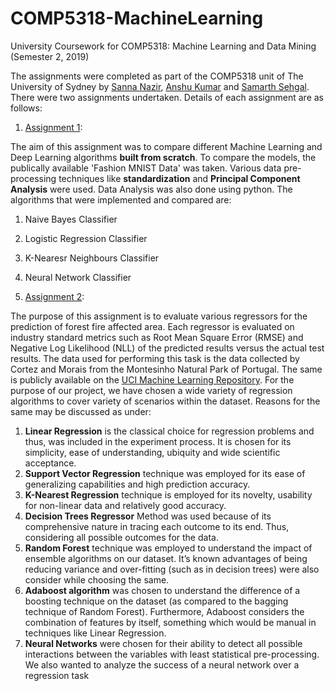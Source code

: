 # COMP5318-MachineLearning
University Coursework for COMP5318: Machine Learning and Data Mining (Semester 2, 2019)

The assignments were completed as part of the COMP5318 unit of The University of Sydney by [Sanna Nazir](https://github.com/Sanna-Nazir), [Anshu Kumar](https://github.com/anshukr5) and [Samarth Sehgal](https://github.com/samarthsehgal97). There were two assignments undertaken. Details of each assignment are as follows:

1. [Assignment 1](https://github.com/Sanna-Nazir/COMP5318-MachineLearning/tree/main/Assignment_1):
	
The aim of this assignment was to compare different Machine Learning and Deep Learning algorithms **built from scratch**. To compare the models, the publically available 'Fashion MNIST Data' was taken. Various data pre-processing techniques like **standardization** and  **Principal Component Analysis** were used. Data Analysis was also done using python. The algorithms that were implemented and compared are:

  1. Naive Bayes Classifier
  2. Logistic Regression Classifier
  3. K-Nearesr Neighbours Classifier
  4. Neural Network Classifier
  
2. [Assignment 2](https://github.com/Sanna-Nazir/COMP5318-MachineLearning/tree/main/Assignment_2):

The purpose of this assignment is to evaluate various regressors for the prediction of forest fire affected area. Each regressor is evaluated on industry standard metrics such as Root Mean Square Error (RMSE) and Negative Log Likelihood (NLL) of the predicted results versus the actual test results. The data used for performing this task is the data collected by Cortez and Morais from the Montesinho Natural Park of Portugal. The same is publicly available on the [UCI Machine Learning Repository](http://archive.ics.uci.edu/ml/datasets/Forest+Fires). For the purpose of our project, we have chosen a wide variety of regression algorithms to cover variety of scenarios within the dataset. Reasons for the same may be discussed as under:

  1. **Linear Regression** is the classical choice for regression problems and thus, was included in the experiment process. It is chosen for its simplicity, ease of understanding, ubiquity and wide scientific acceptance.
  2. **Support Vector Regression** technique was employed for its ease of generalizing capabilities and high prediction accuracy.
  3. **K-Nearest Regression** technique is employed for its novelty, usability for non-linear data and relatively good accuracy.
  4. **Decision Trees Regressor** Method was used because of its comprehensive nature in tracing each outcome to its end. Thus, considering all possible outcomes for the data.
  5. **Random Forest** technique was employed to understand the impact of ensemble algorithms on our dataset. It’s known advantages of being reducing variance and over-fitting (such as in decision trees) were also consider while choosing the same.
  6. **Adaboost algorithm** was chosen to understand the difference of a boosting technique on the dataset (as compared to the bagging technique of Random Forest). Furthermore, Adaboost considers the combination of features by itself, something which would be manual in techniques like Linear Regression.
  7. **Neural Networks** were chosen for their ability to detect all possible interactions between the variables with least statistical pre-processing. We also wanted to analyze the success of a neural network over a regression task
